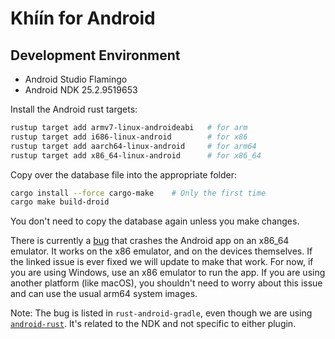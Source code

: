 # Khíín for Android

## Development Environment

- Android Studio Flamingo
- Android NDK 25.2.9519653

Install the Android rust targets:

```bash
rustup target add armv7-linux-androideabi   # for arm
rustup target add i686-linux-android        # for x86
rustup target add aarch64-linux-android     # for arm64
rustup target add x86_64-linux-android      # for x86_64
```

Copy over the database file into the appropriate folder:

```bash
cargo install --force cargo-make    # Only the first time
cargo make build-droid
```

You don't need to copy the database again unless you make changes.

There is currently a
[bug](https://github.com/mozilla/rust-android-gradle/issues/105) that crashes
the Android app on an x86_64 emulator. It works on the x86 emulator, and on the
devices themselves. If the linked issue is ever fixed we will update to make
that work. For now, if you are using Windows, use an x86 emulator to run the
app. If you are using another platform (like macOS), you shouldn't need to worry
about this issue and can use the usual arm64 system images.

Note: The bug is listed in `rust-android-gradle`, even though we are using
[`android-rust`](https://github.com/MatrixDev/GradleAndroidRustPlugin). It's
related to the NDK and not specific to either plugin.
